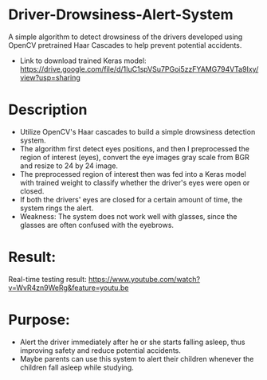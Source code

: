 # Driver-Drowsiness-Alert-System
A simple algorithm to detect drowsiness of the drivers developed using OpenCV pretrained Haar Cascades to help prevent potential accidents.

* Link to download trained Keras model:<br>
https://drive.google.com/file/d/1IuC1spVSu7PGoi5zzFYAMG794VTa9Ixy/view?usp=sharing

Description
===============
* Utilize OpenCV's Haar cascades to build a simple drowsiness detection system.
* The algorithm first detect eyes positions, and then I preprocessed the region of interest (eyes), convert the eye images gray scale from BGR and resize to 24 by 24 image.
* The preprocessed region of interest then was fed into a Keras model with trained weight to classify whether the driver's eyes were open or closed.
* If both the drivers' eyes are closed for a certain amount of time, the system rings the alert.
* Weakness: The system does not work well with glasses, since the glasses are often confused with the eyebrows.

Result:
===============
Real-time testing result: https://www.youtube.com/watch?v=WvR4zn9WeRg&feature=youtu.be

Purpose:
===============
* Alert the driver immediately after he or she starts falling asleep, thus improving safety and reduce potential accidents.
* Maybe parents can use this system to alert their children whenever the children fall asleep while studying.
